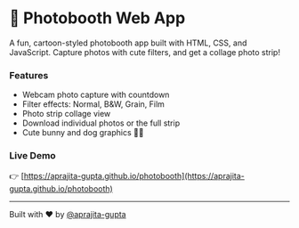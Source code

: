 # 📸 Photobooth Web App

A fun, cartoon-styled photobooth app built with HTML, CSS, and JavaScript. Capture photos with cute filters, and get a collage photo strip!

### Features
- Webcam photo capture with countdown
- Filter effects: Normal, B&W, Grain, Film
- Photo strip collage view
- Download individual photos or the full strip
- Cute bunny and dog graphics 🐰🐶

### Live Demo
👉 [https://aprajita-gupta.github.io/photobooth](https://aprajita-gupta.github.io/photobooth)

---

Built with ❤️ by [@aprajita-gupta](https://github.com/aprajita-gupta)
